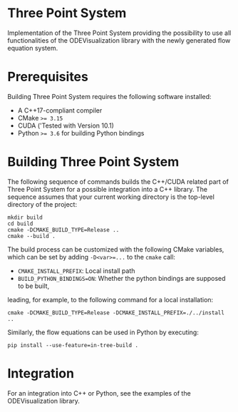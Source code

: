# Three Point System

Implementation of the Three Point System providing the possibility to use all functionalities of the ODEVisualization library with the newly generated flow equation system.


# Prerequisites

Building Three Point System requires the following software installed:

* A C++17-compliant compiler
* CMake `>= 3.15`
* CUDA ('Tested with Version 10.1)
* Python `>= 3.6` for building Python bindings


# Building Three Point System

The following sequence of commands builds the C++/CUDA related part of Three Point System for a possible integration into a C++ library. The sequence assumes that your current working directory is the top-level directory
of the project:

```
mkdir build
cd build
cmake -DCMAKE_BUILD_TYPE=Release ..
cmake --build .
```

The build process can be customized with the following CMake variables,
which can be set by adding `-D<var>=...` to the `cmake` call:

* `CMAKE_INSTALL_PREFIX`: Local install path
* `BUILD_PYTHON_BINDINGS=ON`: Whether the python bindings are supposed to be built,

leading, for example, to the following command for a local installation:

```
cmake -DCMAKE_BUILD_TYPE=Release -DCMAKE_INSTALL_PREFIX=./../install ..
```

Similarly, the flow equations can be used in Python by executing:

```
pip install --use-feature=in-tree-build .
```

# Integration

For an integration into C++ or Python, see the examples of the ODEVisualization library.






